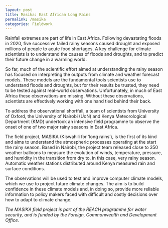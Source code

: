 ```yaml
---
layout: post
title: Masika: East African Long Rains
permalink: /masika
categories: Fieldwork
---
```


Rainfall extremes are part of life in East Africa. Following devastating floods in 2020, five successive failed rainy seasons caused drought and exposed millions of people to acute food shortages. A key challenge for climate scientists is to understand the causes of floods and droughts, and to predict their future change in a warming world.

So far, much of the scientific effort aimed at understanding the rainy season has focused on interpreting the outputs from climate and weather forecast models. These models are the fundamental tools scientists use to understand floods and droughts, but for their results be trusted, they need to be tested against real-world observations. Unfortunately, in much of East Africa these observations are missing. Without these observations, scientists are effectively working with one hand tied behind their back.

To address the observational shortfall, a team of scientists from University of Oxford, the University of Nairobi (UoN) and Kenya Meteorological Department (KMD) undertook an intensive field programme to observe the onset of one of two major rainy seasons in East Africa.

The field project, MASIKA (Kiswahili for ‘long rains’), is the first of its kind and aims to understand the atmospheric processes operating at the start the rainy season. Based in Nairobi, the project team released close to 350 weather balloons to measure the evolution of winds, temperature, pressure, and humidity in the transition from dry to, in this case, very rainy season. Automatic weather stations distributed around Kenya measured rain and surface conditions.

The observations will be used to test and improve computer climate models, which we use to project future climate changes. The aim is to build confidence in these climate models and, in doing so, provide more reliable information to policy makers faced with difficult and costly decisions over how to adapt to climate change.

*The MASIKA field project is part of the REACH programme for water security, and is funded by the Foreign, Commonwealth and Development Office.*

